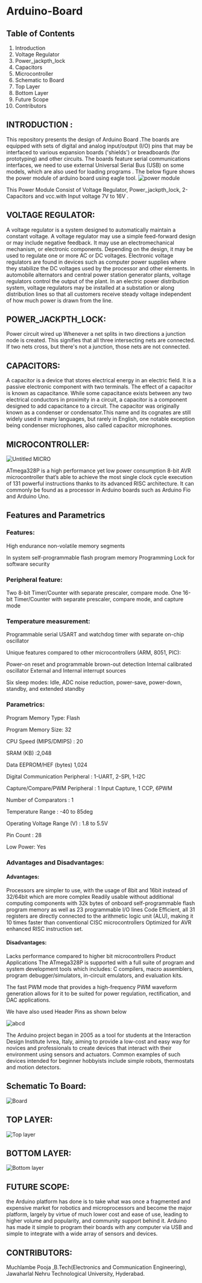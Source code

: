 <!--Heading-->
# Arduino-Board
<!--links-->


##  Table of Contents
1. Introduction 
2. Voltage Regulator
3. Power_jackpth_lock
4. Capacitors 
5. Microcontroller
6. Schematic to Board
7. Top Layer
8. Bottom Layer
9. Future Scope
10. Contributors
 


##  INTRODUCTION :
This repository presents  the design of Arduino Board .The boards are equipped with sets of digital and analog input/output (I/O) pins that may be interfaced to various expansion boards ('shields') or breadboards (for prototyping) and other circuits. The boards feature serial communications interfaces, we need to use external  Universal Serial Bus (USB) on some models, which are also used for loading programs . The below figure shows the power module of arduino board using eagle tool.
![power module](https://user-images.githubusercontent.com/91477166/134933617-c281e0b7-52b0-430e-a4fc-98a04329524c.PNG)


This Power Module Consist of Voltage Regulator, Power_jackpth_lock, 2-Capacitors and vcc.with Input voltage 7V to 16V .


##  VOLTAGE REGULATOR:
A voltage regulator is a system designed to automatically maintain a constant voltage. A voltage regulator may use a simple feed-forward design or may include negative feedback. It may use an electromechanical mechanism, or electronic components. Depending on the design, it may be used to regulate one or more AC or DC voltages.
Electronic voltage regulators are found in devices such as computer power supplies where they stabilize the DC voltages used by the processor and other elements. In automobile alternators and central power station generator plants, voltage regulators control the output of the plant. In an electric power distribution system, voltage regulators may be installed at a substation or along distribution lines so that all customers receive steady voltage independent of how much power is drawn from the line.


##  POWER_JACKPTH_LOCK:
Power circuit wired up
Whenever a net splits in two directions a junction node is created. This signifies that all three intersecting nets are connected. If two nets cross, but there's not a junction, those nets are not connected.


##  CAPACITORS:
A capacitor is a device that stores electrical energy in an electric field. It is a passive electronic component with two terminals.
The effect of a capacitor is known as capacitance. While some capacitance exists between any two electrical conductors in proximity in a circuit, a capacitor is a component designed to add capacitance to a circuit. The capacitor was originally known as a condenser or condensator.This name and its cognates are still widely used in many languages, but rarely in English, one notable exception being condenser microphones, also called capacitor microphones.


##  MICROCONTROLLER:

![Untitled MICRO](https://user-images.githubusercontent.com/91477166/134943802-9d5f9fb5-34e9-4055-a048-e4feaa09a2d5.PNG)

ATmega328P is a high performance yet low power consumption 8-bit AVR microcontroller that’s able to achieve the most single clock cycle execution of 131 powerful instructions thanks to its advanced RISC architecture. It can commonly be found as a processor in Arduino boards such as Arduino Fio and Arduino Uno.

##  Features and Parametrics


### Features:
High endurance non-volatile memory segments


In system self-programmable flash program memory
Programming Lock for software security


###  Peripheral feature:


Two 8-bit Timer/Counter with separate prescaler, compare mode.
One 16-bit Timer/Counter with separate prescaler, compare mode, and capture mode


###   Temperature measurement:


Programmable serial USART and watchdog timer with separate on-chip oscillator


Unique features compared to other microcontrollers (ARM, 8051, PIC):


Power-on reset and programmable brown-out detection
Internal calibrated oscillator
External and Internal interrupt sources


Six sleep modes: Idle, ADC noise reduction, power-save, power-down, standby, and extended standby


###  Parametrics:


Program Memory Type:	Flash

Program Memory Size:	32

CPU Speed (MIPS/DMIPS) :	20

SRAM (KB)	:2,048

Data EEPROM/HEF (bytes)	1,024

Digital Communication Peripheral :	1-UART, 2-SPI, 1-I2C

Capture/Compare/PWM Peripheral :	1 Input Capture, 1 CCP, 6PWM

Number of Comparators :	1

Temperature Range	: -40 to 85deg

Operating Voltage Range (V) :	1.8 to 5.5V

Pin Count	: 28

Low Power:	Yes


###  Advantages and Disadvantages:


####  Advantages:

Processors are simpler to use, with the usage of 8bit and 16bit instead of 32/64bit which are more complex
Readily usable without additional computing components with 32k bytes of onboard self-programmable flash program memory as well as 23 programmable I/O lines
Code Efficient, all 31 registers are directly connected to the arithmetic logic unit (ALU), making it 10 times faster than conventional CISC microcontrollers
Optimized for AVR enhanced RISC instruction set.


#### Disadvantages:

Lacks performance compared to higher bit microcontrollers
Product Applications
The ATmega328P is supported with a full suite of program and system development tools which includes: C compilers, macro assemblers, program debugger/simulators, in-circuit emulators, and evaluation kits.

The fast PWM mode that provides a high-frequency PWM waveform generation allows for it to be suited for power regulation, rectification, and DAC applications.

We have also used Header Pins as shown below

![abcd](https://user-images.githubusercontent.com/91477166/134953086-77eabae7-3045-4bdb-ab8c-5c033848843d.png)

The Arduino project began in 2005 as a tool for students at the Interaction Design Institute Ivrea, Italy, aiming to provide a low-cost and easy way for novices and professionals to create devices that interact with their environment using sensors and actuators. Common examples of such devices intended for beginner hobbyists include simple robots, thermostats and motion detectors.
##  Schematic To Board:


![Board](https://user-images.githubusercontent.com/91477166/134954367-aeb1af29-25dc-444c-b872-aa8de7bfb5b1.png)

##  TOP LAYER:

![Top layer](https://user-images.githubusercontent.com/91477166/134954817-afc4833a-c6b3-4553-b30f-944d2f450a21.png)


##  BOTTOM LAYER:

![Bottom layer](https://user-images.githubusercontent.com/91477166/134955356-d5f6bea5-aa2f-4f7f-b24b-226915f9a1c8.png)


##  FUTURE SCOPE:

the Arduino platform has done is to take what was once a fragmented and expensive market for robotics and microprocessors and become the major platform, largely by virtue of much lower cost and ease of use, leading to higher volume and popularity, and community support behind it. Arduino has made it simple to program their boards with any computer via USB and simple to integrate with a wide array of sensors and devices.

##  CONTRIBUTORS:


 Muchlambe Pooja ,B.Tech(Electronics and Communication Engineering), Jawaharlal Nehru Technological University, Hyderabad.










